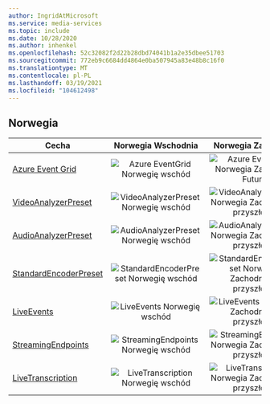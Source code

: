 ```yaml
---
author: IngridAtMicrosoft
ms.service: media-services
ms.topic: include
ms.date: 10/28/2020
ms.author: inhenkel
ms.openlocfilehash: 52c32082f2d22b28dbd74041b1a2e35dbee51703
ms.sourcegitcommit: 772eb9c6684dd4864e0ba507945a83e48b8c16f0
ms.translationtype: MT
ms.contentlocale: pl-PL
ms.lasthandoff: 03/19/2021
ms.locfileid: "104612498"
---
```

<!--Feature availability in region-->
## <a name="norway"></a>Norwegia

| Cecha | Norwegia Wschodnia | Norwegia Zachodnia |
| --- | :---: | :---: |
| [Azure Event Grid](../monitoring/reacting-to-media-services-events.md) |![Azure EventGrid Norwegię wschód](../media/azure-clouds-regions/planned-active.svg)  |![Azure EventGrid Norwegia Zachodnia Future](../media/azure-clouds-regions/planned-active.svg) |
| [VideoAnalyzerPreset](../analyzing-video-audio-files-concept.md) |![VideoAnalyzerPreset Norwegię wschód](../media/azure-clouds-regions/planned-active.svg)  | ![VideoAnalyzerPreset Norwegia Zachodnia w przyszłości](../media/azure-clouds-regions/planned-active.svg) |
| [AudioAnalyzerPreset](../analyzing-video-audio-files-concept.md) |![AudioAnalyzerPreset Norwegię wschód](../media/azure-clouds-regions/planned-active.svg)  | ![AudioAnalyzerPreset Norwegia Zachodnia w przyszłości](../media/azure-clouds-regions/planned-active.svg) |
| [StandardEncoderPreset](../encoding-concept.md) |![StandardEncoderPreset Norwegię wschód](../media/azure-clouds-regions/planned-active.svg)  | ![StandardEncoderPreset Norwegia Zachodnia w przyszłości](../media/azure-clouds-regions/planned-active.svg) |
| [LiveEvents](../live-streaming-overview.md) |![LiveEvents Norwegię wschód](../media/azure-clouds-regions/planned-active.svg)  | ![LiveEvents Norwegia Zachodnia w przyszłości](../media/azure-clouds-regions/planned-active.svg) |
| [StreamingEndpoints](../streaming-endpoint-concept.md) |![StreamingEndpoints Norwegię wschód](../media/azure-clouds-regions/planned-active.svg) | ![StreamingEndpoints Norwegia Zachodnia w przyszłości](../media/azure-clouds-regions/planned-active.svg) |
| [LiveTranscription](../live-transcription.md) |![LiveTranscription Norwegię wschód](../media/azure-clouds-regions/planned-active.svg) |![LiveTranscription Norwegia Zachodnia w przyszłości](../media/azure-clouds-regions/planned-active.svg) |
